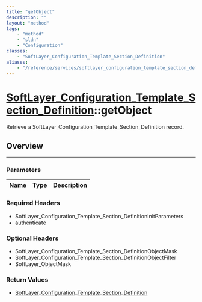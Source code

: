```yaml
---
title: "getObject"
description: ""
layout: "method"
tags:
    - "method"
    - "sldn"
    - "Configuration"
classes:
    - "SoftLayer_Configuration_Template_Section_Definition"
aliases:
    - "/reference/services/softlayer_configuration_template_section_definition/getObject"
---
```

# [SoftLayer_Configuration_Template_Section_Definition](/reference/services/SoftLayer_Configuration_Template_Section_Definition)::getObject


Retrieve a SoftLayer_Configuration_Template_Section_Definition record.


## Overview 


-----

### Parameters 
|Name | Type | Description |
| --- | --- | --- |


### Required Headers
* SoftLayer_Configuration_Template_Section_DefinitionInitParameters
* authenticate


### Optional Headers
* SoftLayer_Configuration_Template_Section_DefinitionObjectMask
* SoftLayer_Configuration_Template_Section_DefinitionObjectFilter
* SoftLayer_ObjectMask

### Return Values
* <a href='/reference/datatypes/SoftLayer_Configuration_Template_Section_Definition'>SoftLayer_Configuration_Template_Section_Definition </a>




